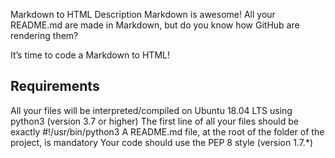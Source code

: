 Markdown to HTML
Description
Markdown is awesome! All your README.md are made in Markdown, but do you know how GitHub are rendering them?

It’s time to code a Markdown to HTML!

<h2>Requirements</h2>
All your files will be interpreted/compiled on Ubuntu 18.04 LTS using python3 (version 3.7 or higher)
The first line of all your files should be exactly #!/usr/bin/python3
A README.md file, at the root of the folder of the project, is mandatory
Your code should use the PEP 8 style (version 1.7.*)

